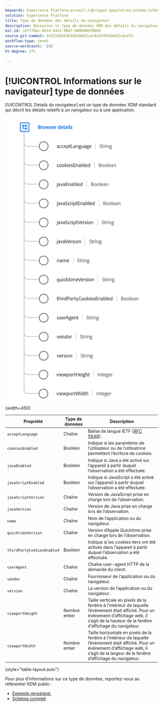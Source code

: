 ```yaml
---
keywords: Experience Platform;accueil;rubriques populaires;schéma;Schéma;XDM;champs;schémas;Schémas;navigateur;détails du navigateur;type de données;type de données;type de données;
solution: Experience Platform
title: Type de données des détails du navigateur
description: Découvrez le type de données XDM des détails du navigateur.
exl-id: c67ff8bc-0614-4422-9bb7-689b98d7086d
source-git-commit: 1d1224b263b55b290d2cac9c07dfd1b852c4cef5
workflow-type: tm+mt
source-wordcount: '242'
ht-degree: 27%

---
```


# [!UICONTROL Informations sur le navigateur] type de données

[!UICONTROL Détails du navigateur] est un type de données XDM standard qui décrit les détails relatifs à un navigateur ou à une application.

![](../images/data-types/browser-details.png){width=450}

| Propriété | Type de données | Description |
| --- | --- | --- |
| `acceptLanguage` | Chaîne | Balise de langue IETF ([RFC 5646](https://tools.ietf.org/html/rfc5646)). |
| `cookiesEnabled` | Booléen | Indique si les paramètres de l’utilisateur ou de l’utilisatrice permettent l’écriture de cookies. |
| `javaEnabled` | Booléen | Indique si Java a été activé sur l’appareil à partir duquel l’observation a été effectuée. |
| `javaScriptEnabled` | Booléen | Indique si JavaScript a été activé sur l’appareil à partir duquel l’observation a été effectuée. |
| `javaScriptVersion` | Chaîne | Version de JavaScript prise en charge lors de l’observation. |
| `javaVersion` | Chaîne | Version de Java prise en charge lors de l’observation. |
| `name` | Chaîne | Nom de l’application ou du navigateur. |
| `quicktimeVersion` | Chaîne | Version d’Apple Quicktime prise en charge lors de l’observation. |
| `thirdPartyCookiesEnabled` | Booléen | Indique si les cookies tiers ont été activés dans l’appareil à partir duquel l’observation a été effectuée. |
| `userAgent` | Chaîne | Chaîne user-agent HTTP de la demande du client. |
| `vendor` | Chaîne | Fournisseur de l’application ou du navigateur. |
| `version` | Chaîne | La version de l’application ou du navigateur. |
| `viewportHeight` | Nombre entier | Taille verticale en pixels de la fenêtre à l’intérieur de laquelle l’événement était affiché. Pour un événement d’affichage web, il s’agit de la hauteur de la fenêtre d’affichage du navigateur. |
| `viewportWidth` | Nombre entier | Taille horizontale en pixels de la fenêtre à l’intérieur de laquelle l’événement était affiché. Pour un événement d’affichage web, il s’agit de la largeur de la fenêtre d’affichage du navigateur. |

{style="table-layout:auto"}

Pour plus d’informations sur ce type de données, reportez-vous au référentiel XDM public :

* [&#x200B; Exemple renseigné &#x200B;](https://github.com/adobe/xdm/blob/master/components/datatypes/browserdetails.example.1.json)
* [Schéma complet](https://github.com/adobe/xdm/blob/master/components/datatypes/browserdetails.schema.json)
